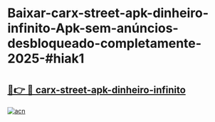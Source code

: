 # Baixar-carx-street-apk-dinheiro-infinito-Apk-sem-anúncios-desbloqueado-completamente-2025-#hiak1

# <h2><a href="https://ainizakaria.my?title=carx-street-apk-dinheiro-infinito&ref=24M">🔗👉 🔴 carx-street-apk-dinheiro-infinito</a></h2>

[![acn](https://github.com/user-attachments/assets/0f9c940e-d8b0-45ae-aac7-cd30a18b3e1c)](https://ainizakaria.my?title=carx-street-apk-dinheiro-infinito&ref=24M)

